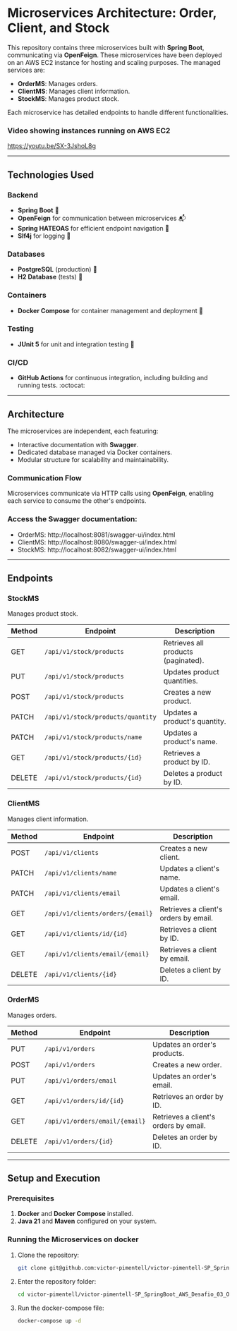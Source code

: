 # Microservices Architecture: Order, Client, and Stock

This repository contains three microservices built with **Spring Boot**, communicating via **OpenFeign**. These microservices have been deployed on an AWS EC2 instance for hosting and scaling purposes. The managed services are:

- **OrderMS**: Manages orders.
- **ClientMS**: Manages client information.
- **StockMS**: Manages product stock.

Each microservice has detailed endpoints to handle different functionalities.

### Video showing instances running on AWS EC2

https://youtu.be/SX-3JshoL8g

---

## Technologies Used

### Backend
- **Spring Boot** :leaves:
- **OpenFeign** for communication between microservices :mailbox_with_mail:
- **Spring HATEOAS** for efficient endpoint navigation :incoming_envelope:
- **Slf4j** for logging :bookmark_tabs:

### Databases
- **PostgreSQL** (production) :card_index:
- **H2 Database** (tests) :wrench:

### Containers
- **Docker Compose** for container management and deployment :whale:

### Testing
- **JUnit 5** for unit and integration testing :bug:

### CI/CD
- **GitHub Actions** for continuous integration, including building and running tests. :octocat:

---

## Architecture

The microservices are independent, each featuring:
- Interactive documentation with **Swagger**.
- Dedicated database managed via Docker containers.
- Modular structure for scalability and maintainability.

### Communication Flow
Microservices communicate via HTTP calls using **OpenFeign**, enabling each service to consume the other's endpoints.

### Access the Swagger documentation:
- OrderMS: http://localhost:8081/swagger-ui/index.html
- ClientMS: http://localhost:8080/swagger-ui/index.html
- StockMS: http://localhost:8082/swagger-ui/index.html

---

## Endpoints

### **StockMS**
Manages product stock.

| Method | Endpoint                          | Description                       |
|--------|-----------------------------------|-----------------------------------|
| GET    | `/api/v1/stock/products`          | Retrieves all products (paginated). |
| PUT    | `/api/v1/stock/products`          | Updates product quantities.       |
| POST   | `/api/v1/stock/products`          | Creates a new product.            |
| PATCH  | `/api/v1/stock/products/quantity` | Updates a product's quantity.     |
| PATCH  | `/api/v1/stock/products/name`     | Updates a product's name.         |
| GET    | `/api/v1/stock/products/{id}`     | Retrieves a product by ID.        |
| DELETE | `/api/v1/stock/products/{id}`     | Deletes a product by ID.          |

### **ClientMS**
Manages client information.

| Method | Endpoint                         | Description                       |
|--------|----------------------------------|-----------------------------------|
| POST   | `/api/v1/clients`               | Creates a new client.            |
| PATCH  | `/api/v1/clients/name`          | Updates a client's name.         |
| PATCH  | `/api/v1/clients/email`         | Updates a client's email.        |
| GET    | `/api/v1/clients/orders/{email}`| Retrieves a client's orders by email. |
| GET    | `/api/v1/clients/id/{id}`       | Retrieves a client by ID.        |
| GET    | `/api/v1/clients/email/{email}` | Retrieves a client by email.     |
| DELETE | `/api/v1/clients/{id}`          | Deletes a client by ID.          |

### **OrderMS**
Manages orders.

| Method | Endpoint                     | Description                       |
|--------|------------------------------|-----------------------------------|
| PUT    | `/api/v1/orders`             | Updates an order's products.     |
| POST   | `/api/v1/orders`             | Creates a new order.             |
| PUT    | `/api/v1/orders/email`       | Updates an order's email.        |
| GET    | `/api/v1/orders/id/{id}`     | Retrieves an order by ID.        |
| GET    | `/api/v1/orders/email/{email}` | Retrieves a client's orders by email. |
| DELETE | `/api/v1/orders/{id}`        | Deletes an order by ID.          |

---

## Setup and Execution

### Prerequisites
1. **Docker** and **Docker Compose** installed.
2. **Java 21** and **Maven** configured on your system.

### Running the Microservices on docker
1. Clone the repository:
   ```bash
   git clone git@github.com:victor-pimentell/victor-pimentell-SP_SpringBoot_AWS_Desafio_03_Order_Stock_Client.git
    ```
2. Enter the repository folder:
   ```bash
   cd victor-pimentell/victor-pimentell-SP_SpringBoot_AWS_Desafio_03_Order_Stock_Client
   ```
3. Run the docker-compose file:
   ```bash
   docker-compose up -d
    ```

   